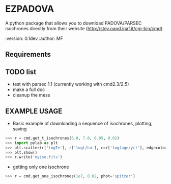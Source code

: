 EZPADOVA 
=========

A python package that allows you to download PADOVA/PARSEC isochrones directly
from their website (http://stev.oapd.inaf.it/cgi-bin/cmd).

:version: 0.1dev
:author: MF

Requirements
-------------

TODO list
--------
* test with parsec 1.1 (currently working with cmd2.3/2.5)
* make a full doc
* cleanup the mess


EXAMPLE USAGE
-------------

* Basic example of downloading a sequence of isochrones, plotting, saving
```python 
>>> r = cmd.get_t_isochrones(6.0, 7.0, 0.05, 0.02)
>>> import pylab as plt
>>> plt.scatter(r['logTe'], r['logL/Lo'], c=r['log(age/yr)'], edgecolor='None')
>>> plt.show()
>>> r.write('myiso.fits')
```

* getting only one isochrone
```python 
>>> r = cmd.get_one_isochrones(1e7, 0.02, phot='spitzer')
```
